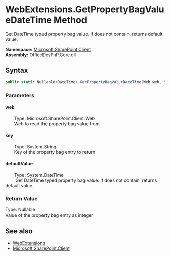 # WebExtensions.GetPropertyBagValueDateTime Method  
 Get DateTime typed property bag value. If does not contain, returns default value.   

**Namespace:** [Microsoft.SharePoint.Client](Microsoft.SharePoint.Client.md)  
**Assembly:** OfficeDevPnP.Core.dll  
## Syntax
```C#
public static Nullable<DateTime> GetPropertyBagValueDateTime(Web web, String key, DateTime defaultValue)
```
### Parameters
#### web  
&emsp;&emsp;Type: Microsoft.SharePoint.Client.Web  
&emsp;&emsp;Web to read the property bag value from  

  

#### key  
&emsp;&emsp;Type: System.String  
&emsp;&emsp;Key of the property bag entry to return  

  

#### defaultValue  
&emsp;&emsp;Type: System.DateTime  
&emsp;&emsp; Get DateTime typed property bag value. If does not contain, returns default value.   

  

### Return Value
Type: Nullable<DateTime>  
Value of the property bag entry as integer  


## See also
- [WebExtensions](Microsoft.SharePoint.Client.WebExtensions.md) 
- [Microsoft.SharePoint.Client](Microsoft.SharePoint.Client.md) 
